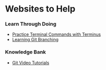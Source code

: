 # Websites to Help

### Learn Through Doing
* [Practice Terminal Commands with Terminus](http://web.mit.edu/mprat/Public/web/Terminus/Web/main.html)
* [Learning Git Branching](https://learngitbranching.js.org/)

### Knowledge Bank
* [Git Video Tutorials](https://github.com/Multishifties/No-Nonsense-Github-Project)
